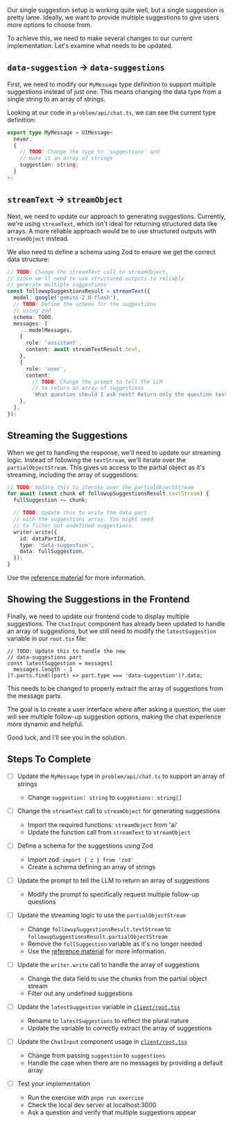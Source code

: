 Our single suggestion setup is working quite well, but a single suggestion is pretty lame. Ideally, we want to provide multiple suggestions to give users more options to choose from.

To achieve this, we need to make several changes to our current implementation. Let's examine what needs to be updated.

## `data-suggestion` -> `data-suggestions`

First, we need to modify our `MyMessage` type definition to support multiple suggestions instead of just one. This means changing the data type from a single string to an array of strings.

Looking at our code in `problem/api/chat.ts`, we can see the current type definition:

```ts
export type MyMessage = UIMessage<
  never,
  {
    // TODO: Change the type to 'suggestions' and
    // make it an array of strings
    suggestion: string;
  }
>;
```

## `streamText` -> `streamObject`

Next, we need to update our approach to generating suggestions. Currently, we're using `streamText`, which isn't ideal for returning structured data like arrays. A more reliable approach would be to use structured outputs with `streamObject` instead.

We also need to define a schema using Zod to ensure we get the correct data structure:

```ts
// TODO: Change the streamText call to streamObject,
// since we'll need to use structured outputs to reliably
// generate multiple suggestions
const followupSuggestionsResult = streamText({
  model: google('gemini-2.0-flash'),
  // TODO: Define the schema for the suggestions
  // using zod
  schema: TODO,
  messages: [
    ...modelMessages,
    {
      role: 'assistant',
      content: await streamTextResult.text,
    },
    {
      role: 'user',
      content:
        // TODO: Change the prompt to tell the LLM
        // to return an array of suggestions
        'What question should I ask next? Return only the question text.',
    },
  ],
});
```

## Streaming the Suggestions

When we get to handling the response, we'll need to update our streaming logic. Instead of following the `textStream`, we'll iterate over the `partialObjectStream`. This gives us access to the partial object as it's streaming, including the array of suggestions:

```ts
// TODO: Update this to iterate over the partialObjectStream
for await (const chunk of followupSuggestionsResult.textStream) {
  fullSuggestion += chunk;

  // TODO: Update this to write the data part
  // with the suggestions array. You might need
  // to filter out undefined suggestions.
  writer.write({
    id: dataPartId,
    type: 'data-suggestion',
    data: fullSuggestion,
  });
}
```

Use the [reference material](/exercises/99-reference/99.07-stream-object-partial-object-stream/explainer/readme.md) for more information.

## Showing the Suggestions in the Frontend

Finally, we need to update our frontend code to display multiple suggestions. The `ChatInput` component has already been updated to handle an array of suggestions, but we still need to modify the `latestSuggestion` variable in our `root.tsx` file:

```tsx
// TODO: Update this to handle the new
// data-suggestions part
const latestSuggestion = messages[
  messages.length - 1
]?.parts.find((part) => part.type === 'data-suggestion')?.data;
```

This needs to be changed to properly extract the array of suggestions from the message parts.

The goal is to create a user interface where after asking a question, the user will see multiple follow-up suggestion options, making the chat experience more dynamic and helpful.

Good luck, and I'll see you in the solution.

## Steps To Complete

- [ ] Update the `MyMessage` type in `problem/api/chat.ts` to support an array of strings
  - Change `suggestion: string` to `suggestions: string[]`

- [ ] Change the `streamText` call to `streamObject` for generating suggestions
  - Import the required functions: `streamObject` from 'ai'
  - Update the function call from `streamText` to `streamObject`

- [ ] Define a schema for the suggestions using Zod
  - Import zod: `import { z } from 'zod'`
  - Create a schema defining an array of strings

- [ ] Update the prompt to tell the LLM to return an array of suggestions
  - Modify the prompt to specifically request multiple follow-up questions

- [ ] Update the streaming logic to use the `partialObjectStream`
  - Change `followupSuggestionsResult.textStream` to `followupSuggestionsResult.partialObjectStream`
  - Remove the `fullSuggestion` variable as it's no longer needed
  - Use the [reference material](/exercises/99-reference/99.07-stream-object-partial-object-stream/explainer/readme.md) for more information.

- [ ] Update the `writer.write` call to handle the array of suggestions
  - Change the data field to use the chunks from the partial object stream
  - Filter out any undefined suggestions

- [ ] Update the `latestSuggestion` variable in [`client/root.tsx`](./client/root.tsx)
  - Rename to `latestSuggestions` to reflect the plural nature
  - Update the variable to correctly extract the array of suggestions

- [ ] Update the `ChatInput` component usage in [`client/root.tsx`](./client/root.tsx)
  - Change from passing `suggestion` to `suggestions`
  - Handle the case when there are no messages by providing a default array

- [ ] Test your implementation
  - Run the exercise with `pnpm run exercise`
  - Check the local dev server at localhost:3000
  - Ask a question and verify that multiple suggestions appear
